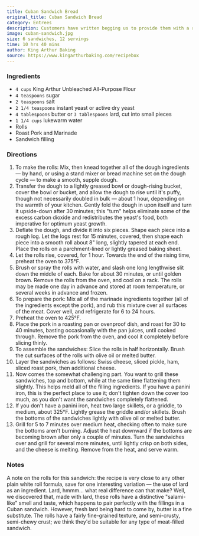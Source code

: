 ```yaml
---
title: Cuban Sandwich Bread
original_title: Cuban Sandwich Bread
category: Entrees
description: Customers have written begging us to provide them with a recipe for Cuban bread, so that they can replicate sandwiches they had in Miami. As always, we're happy to oblige!
image: cuban-sandwich.jpg
size: 6 sandwiches, 12 servings
time: 10 hrs 40 mins
author: King Arthur Baking
source: https://www.kingarthurbaking.com/recipebox
---
```


### Ingredients

* `4 cups` King Arthur Unbleached All-Purpose Flour
* `4 teaspoons` sugar
* `2 teaspoons` salt
* `2 1/4 teaspoons` instant yeast or active dry yeast
* `4 tablespoons` butter or `3 tablespoons` lard, cut into small pieces
* `1 1/4 cups` lukewarm water
* Rolls
* Roast Pork and Marinade
* Sandwich filling

### Directions

1. To make the rolls: Mix, then knead together all of the dough ingredients — by hand, or using a stand mixer or bread machine set on the dough cycle — to make a smooth, supple dough.
2. Transfer the dough to a lightly greased bowl or dough-rising bucket, cover the bowl or bucket, and allow the dough to rise until it's puffy, though not necessarily doubled in bulk — about 1 hour, depending on the warmth of your kitchen. Gently fold the dough in upon itself and turn it upside-down after 30 minutes; this "turn" helps eliminate some of the excess carbon dioxide and redistributes the yeast's food, both imperative for optimum yeast growth.
3. Deflate the dough, and divide it into six pieces. Shape each piece into a rough log. Let the logs rest for 15 minutes, covered, then shape each piece into a smooth roll about 8" long, slightly tapered at each end. Place the rolls on a parchment-lined or lightly greased baking sheet.
4. Let the rolls rise, covered, for 1 hour. Towards the end of the rising time, preheat the oven to 375°F.
5. Brush or spray the rolls with water, and slash one long lengthwise slit down the middle of each. Bake for about 30 minutes, or until golden brown. Remove the rolls from the oven, and cool on a rack. The rolls may be made one day in advance and stored at room temperature, or several weeks in advance and frozen.
6. To prepare the pork: Mix all of the marinade ingredients together (all of the ingredients except the pork), and rub this mixture over all surfaces of the meat. Cover well, and refrigerate for 6 to 24 hours.
7. Preheat the oven to 425°F.
8. Place the pork in a roasting pan or ovenproof dish, and roast for 30 to 40 minutes, basting occasionally with the pan juices, until cooked through. Remove the pork from the oven, and cool it completely before slicing thinly.
9. To assemble the sandwiches: Slice the rolls in half horizontally. Brush the cut surfaces of the rolls with olive oil or melted butter.
10. Layer the sandwiches as follows: Swiss cheese, sliced pickle, ham, sliced roast pork, then additional cheese.
11. Now comes the somewhat challenging part. You want to grill these sandwiches, top and bottom, while at the same time flattening them slightly. This helps meld all of the filling ingredients. If you have a panini iron, this is the perfect place to use it; don't tighten down the cover too much, as you don't want the sandwiches completely flattened.
12. If you don't have a panini iron, heat two large skillets, or a griddle, to medium, about 325°F. Lightly grease the griddle and/or skillets. Brush the bottoms of the sandwiches lightly with olive oil or melted butter.
13. Grill for 5 to 7 minutes over medium heat, checking often to make sure the bottoms aren't burning. Adjust the heat downward if the bottoms are becoming brown after only a couple of minutes. Turn the sandwiches over and grill for several more minutes, until lightly crisp on both sides, and the cheese is melting. Remove from the heat, and serve warm.

### Notes

A note on the rolls for this sandwich: the recipe is very close to any other plain white roll formula, save for one interesting variation — the use of lard as an ingredient. Lard, hmmm... what real difference can that make? Well, we discovered that, made with lard, these rolls have a distinctive "salami-like" smell and taste, which happens to pair perfectly with the fillings in a Cuban sandwich. However, fresh lard being hard to come by, butter is a fine substitute. The rolls have a fairly fine-grained texture, and semi-crusty, semi-chewy crust; we think they'd be suitable for any type of meat-filled sandwich.